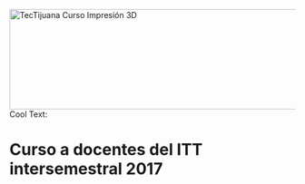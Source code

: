 <a href="https://cooltext.com"><img src="https://images.cooltext.com/4958788.png" width="722" height="177" alt="TecTijuana Curso Impresión 3D " /></a>
<a href="http://cooltext.com" target="_top"><img src="https://cooltext.com/images/ct_pixel.gif" width="80" height="15" alt="Cool Text: Logo and Graphics Generator" border="0" /></a>

# Curso a docentes del ITT intersemestral 2017
